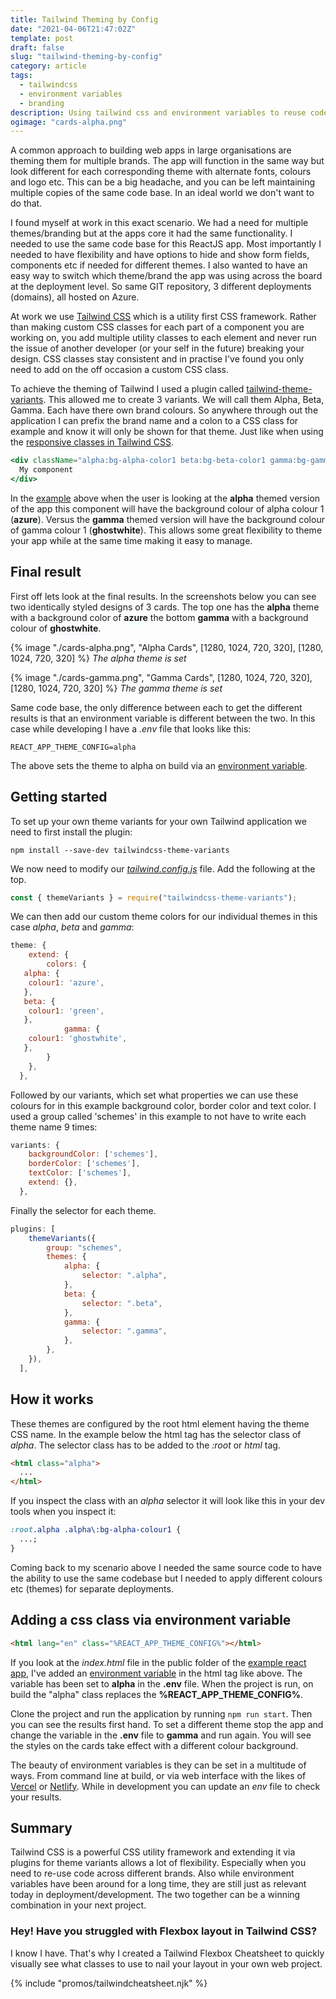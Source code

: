 ```yaml
---
title: Tailwind Theming by Config
date: "2021-04-06T21:47:02Z"
template: post
draft: false
slug: "tailwind-theming-by-config"
category: article
tags:
  - tailwindcss
  - environment variables
  - branding
description: Using tailwind css and environment variables to reuse code for multiple brands on the same codebase.
ogimage: "cards-alpha.png"
---
```


A common approach to building web apps in large organisations are theming them for multiple brands. The app will function in the same way but look different for each corresponding theme with alternate fonts, colours and logo etc. This can be a big headache, and you can be left maintaining multiple copies of the same code base. In an ideal world we don't want to do that.

I found myself at work in this exact scenario. We had a need for multiple themes/branding but at the apps core it had the same functionality. I needed to use the same code base for this ReactJS app. Most importantly I needed to have flexibility and have options to hide and show form fields, components etc if needed for different themes. I also wanted to have an easy way to switch which theme/brand the app was using across the board at the deployment level. So same GIT repository, 3 different deployments (domains), all hosted on Azure.

At work we use [Tailwind CSS](https://tailwindcss.com) which is a utility first CSS framework. Rather than making custom CSS classes for each part of a component you are working on, you add multiple utility classes to each element and never run the issue of another developer (or your self in the future) breaking your design. CSS classes stay consistent and in practise I've found you only need to add on the off occasion a custom CSS class.

To achieve the theming of Tailwind I used a plugin called [tailwind-theme-variants](https://github.com/JakeNavith/tailwindcss-theme-variants). This allowed me to create 3 variants. We will call them Alpha, Beta, Gamma. Each have there own brand colours. So anywhere through out the application I can prefix the brand name and a colon to a CSS class for example and know it will only be shown for that theme. Just like when using the [responsive classes in Tailwind CSS](https://tailwindcss.com/docs/responsive-design).

```jsx
<div className="alpha:bg-alpha-color1 beta:bg-beta-color1 gamma:bg-gamma-color1 text-sm">
  My component
</div>
```

In the [example](https://github.com/andrewjamesford/tailwind-theming-by-config-example) above when the user is looking at the **alpha** themed version of the app this component will have the background colour of alpha colour 1 (**<span style="border-bottom: 3px solid azure;">azure</span>**). Versus the **gamma** themed version will have the background colour of gamma colour 1 (**<span style="border-bottom: 3px solid ghostwhite">ghostwhite</span>**). This allows some great flexibility to theme your app while at the same time making it easy to manage.

## Final result

First off lets look at the final results. In the screenshots below you can see two identically styled designs of 3 cards. The top one has the **alpha** theme with a background color of **<span style="border-bottom: 3px solid azure;">azure</span>** the bottom **gamma** with a background colour of **<span style="border-bottom: 3px solid ghostwhite">ghostwhite</span>**.

{% image "./cards-alpha.png", "Alpha Cards", [1280, 1024, 720, 320], [1280, 1024, 720, 320] %}
_The alpha theme is set_

{% image "./cards-gamma.png", "Gamma Cards", [1280, 1024, 720, 320], [1280, 1024, 720, 320] %}
_The gamma theme is set_

Same code base, the only difference between each to get the different results is that an environment variable is different between the two. In this case while developing I have a _.env_ file that looks like this:

```properties
REACT_APP_THEME_CONFIG=alpha
```

The above sets the theme to alpha on build via an [environment variable](https://en.wikipedia.org/wiki/Environment_variable).

## Getting started

To set up your own theme variants for your own Tailwind application we need to first install the plugin:

```shell
npm install --save-dev tailwindcss-theme-variants
```

We now need to modify our [_tailwind.config.js_](https://github.com/andrewjamesford/tailwind-theming-by-config-example/blob/main/tailwind.config.js) file. Add the following at the top.

```js
const { themeVariants } = require("tailwindcss-theme-variants");
```

We can then add our custom theme colors for our individual themes in this case _alpha_, _beta_ and _gamma_:

```js
theme: {
    extend: {
        colors: {
   alpha: {
    colour1: 'azure',
   },
   beta: {
    colour1: 'green',
   },
            gamma: {
    colour1: 'ghostwhite',
   },
        }
    },
  },
```

Followed by our variants, which set what properties we can use these colours for in this example background color, border color and text color. I used a group called 'schemes' in this example to not have to write each theme name 9 times:

```js
variants: {
    backgroundColor: ['schemes'],
    borderColor: ['schemes'],
    textColor: ['schemes'],
    extend: {},
  },
```

Finally the selector for each theme.

```js
plugins: [
    themeVariants({
        group: "schemes",
        themes: {
            alpha: {
                selector: ".alpha",
            },
            beta: {
                selector: ".beta",
            },
            gamma: {
                selector: ".gamma",
            },
        },
    }),
  ],
```

## How it works

These themes are configured by the root html element having the theme CSS name. In the example below the html tag has the selector class of _alpha_. The selector class has to be added to the _:root_ or _html_ tag.

```html
<html class="alpha">
  ...
</html>
```

If you inspect the class with an _alpha_ selector it will look like this in your dev tools when you inspect it:

```css
:root.alpha .alpha\:bg-alpha-colour1 {
  ...;
}
```

Coming back to my scenario above I needed the same source code to have the ability to use the same codebase but I needed to apply different colours etc (themes) for separate deployments.

## Adding a css class via environment variable

```html
<html lang="en" class="%REACT_APP_THEME_CONFIG%"></html>
```

If you look at the _index.html_ file in the public folder of the [example react app](https://github.com/andrewjamesford/tailwind-theming-by-config-example), I've added an [environment variable](https://create-react-app.dev/docs/adding-custom-environment-variables/#referencing-environment-variables-in-the-html) in the html tag like above. The variable has been set to **alpha** in the **.env** file. When the project is run, on build the "alpha" class replaces the **%REACT_APP_THEME_CONFIG%**.

Clone the project and run the application by running `npm run start`. Then you can see the results first hand. To set a different theme stop the app and change the variable in the **.env** file to **gamma** and run again. You will see the styles on the cards take effect with a different colour background.

The beauty of environment variables is they can be set in a multitude of ways. From command line at build, or via web interface with the likes of [Vercel](https://vercel.com) or [Netlify](https://www.netlify.com). While in development you can update an _env_ file to check your results.

## Summary

Tailwind CSS is a powerful CSS utility framework and extending it via plugins for theme variants allows a lot of flexibility. Especially when you need to re-use code across different brands. Also while environment variables have been around for a long time, they are still just as relevant today in deployment/development. The two together can be a winning combination in your next project.

### Hey! Have you struggled with Flexbox layout in Tailwind CSS?

I know I have. That's why I created a Tailwind Flexbox Cheatsheet to quickly visually see what classes to use to nail your layout in your own web project.

{% include "promos/tailwindcheatsheet.njk" %}
